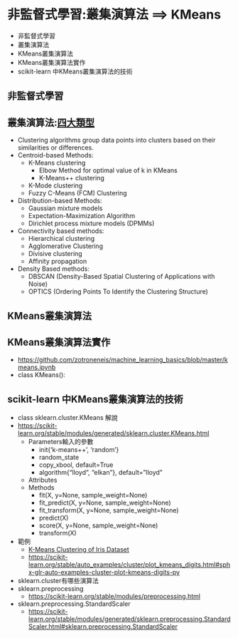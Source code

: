 # 非監督式學習:叢集演算法 ==> KMeans
- 非監督式學習
- 叢集演算法
- KMeans叢集演算法
- KMeans叢集演算法實作
- scikit-learn 中KMeans叢集演算法的技術

## 非監督式學習
## 叢集演算法:[四大類型](https://www.geeksforgeeks.org/machine-learning/)
- Clustering algorithms group data points into clusters based on their similarities or differences.
- Centroid-based Methods:
  - K-Means clustering
    - Elbow Method for optimal value of k in KMeans
    - K-Means++ clustering
  - K-Mode clustering
  - Fuzzy C-Means (FCM) Clustering
- Distribution-based Methods:
  - Gaussian mixture models
  - Expectation-Maximization Algorithm
  - Dirichlet process mixture models (DPMMs)
- Connectivity based methods:
  - Hierarchical clustering
  - Agglomerative Clustering
  - Divisive clustering
  - Affinity propagation
- Density Based methods:
  - DBSCAN (Density-Based Spatial Clustering of Applications with Noise)
  - OPTICS (Ordering Points To Identify the Clustering Structure)


## KMeans叢集演算法
## KMeans叢集演算法實作
- https://github.com/zotroneneis/machine_learning_basics/blob/master/kmeans.ipynb
- class KMeans():
## scikit-learn 中KMeans叢集演算法的技術
- class sklearn.cluster.KMeans 解說
- https://scikit-learn.org/stable/modules/generated/sklearn.cluster.KMeans.html
  - Parameters輸入的參數
    - init{‘k-means++’, ‘random’}
    - random_state
    - copy_xbool, default=True
    - algorithm{“lloyd”, “elkan”}, default=”lloyd”
  - Attributes
  - Methods
    - fit(X, y=None, sample_weight=None)
    - fit_predict(X, y=None, sample_weight=None)
    - fit_transform(X, y=None, sample_weight=None)
    - predict(X)
    - score(X, y=None, sample_weight=None)
    - transform(X)
 - 範例
   - [K-Means Clustering of Iris Dataset](https://www.kaggle.com/code/khotijahs1/k-means-clustering-of-iris-dataset)
   - https://scikit-learn.org/stable/auto_examples/cluster/plot_kmeans_digits.html#sphx-glr-auto-examples-cluster-plot-kmeans-digits-py
 - sklearn.cluster有哪些演算法
 - sklearn.preprocessing
   - https://scikit-learn.org/stable/modules/preprocessing.html
 - sklearn.preprocessing.StandardScaler
   - https://scikit-learn.org/stable/modules/generated/sklearn.preprocessing.StandardScaler.html#sklearn.preprocessing.StandardScaler 
   
 
